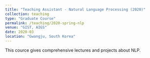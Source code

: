 ```yaml
---
title: "Teaching Assistant - Natural Language Processing (2020)"
collection: teaching
type: "Graduate Course"
permalink: /teaching/2020-spring-nlp
venue: "GIST, AIGS"
date: 2020-03
location: "Gwangju, South Korea"
---
```


This cource gives comprehensive lectures and projects about NLP.